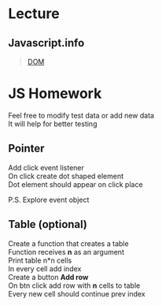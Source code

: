 # Lecture

## Javascript.info

> [DOM](https://uk.javascript.info/modifying-document)

# JS Homework

Feel free to modify test data or add new data  
It will help for better testing

## Pointer

Add click event listener  
On click create dot shaped element  
Dot element should appear on click place

P.S. Explore event object

## Table (optional)

Create a function that creates a table  
Function receives **n** as an argument  
Print table n\*n cells  
In every cell add index  
Create a button **Add row**  
On btn click add row with **n** cells to table  
Every new cell should continue prev index
